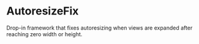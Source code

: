 AutoresizeFix
=============

Drop-in framework that fixes autoresizing when views are expanded after reaching zero width or height.
